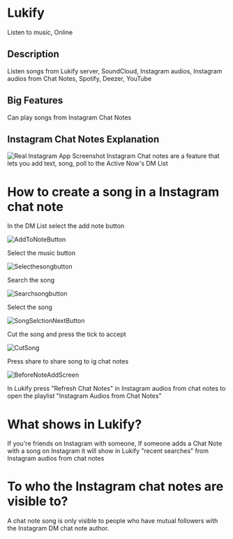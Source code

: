 
# Lukify

	
Listen to music, Online

## Description

Listen songs from Lukify server, SoundCloud, Instagram audios, Instagram audios from Chat Notes, Spotify, Deezer, YouTube

## Big Features

Can play songs from Instagram Chat Notes

## Instagram Chat Notes Explanation
![Real Instagram App Screenshot](https://raw.githubusercontent.com/LukaUte2019/Lukify/refs/heads/main/chatnotestutorial/WhatAreChatNotes.png)
Instagram Chat notes are a feature that lets you add text, song, poll to the Active Now's DM List

# How to create a song in a Instagram chat note

In the DM List select the add note button

![AddToNoteButton](https://raw.githubusercontent.com/LukaUte2019/Lukify/refs/heads/main/chatnotestutorial/AddToNoteButton.png)

Select the music button

![Selecthesongbutton](https://raw.githubusercontent.com/LukaUte2019/Lukify/refs/heads/main/chatnotestutorial/Selecthesongbutton.png)


Search the song

![Searchsongbutton](https://raw.githubusercontent.com/LukaUte2019/Lukify/refs/heads/main/chatnotestutorial/Searchsongbutton.png)


Select the song

![SongSelctionNextButton](https://raw.githubusercontent.com/LukaUte2019/Lukify/refs/heads/main/chatnotestutorial/SongSelctionNextButton.png)


Cut the song and press the tick to accept

![CutSong](https://raw.githubusercontent.com/LukaUte2019/Lukify/refs/heads/main/chatnotestutorial/CutSong.png)


Press share to share song to ig chat notes

![BeforeNoteAddScreen](https://raw.githubusercontent.com/LukaUte2019/Lukify/refs/heads/main/chatnotestutorial/BeforeNoteAddScreen.png)


In Lukify press "Refresh Chat Notes" in Instagram audios from chat notes to open the playlist "Instagram Audios from Chat Notes"



# What shows in Lukify?

If you're friends on Instagram with someone, If someone adds a Chat Note with a song on Instagram it will show in Lukify "recent searches" from Instagram audios from chat notes

# To who the Instagram chat notes are visible to?

A chat note song is only visible to people who have mutual followers with the Instagram DM chat note author.
